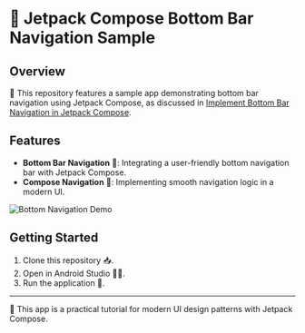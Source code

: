 # 🌟 Jetpack Compose Bottom Bar Navigation Sample

## Overview
📱 This repository features a sample app demonstrating bottom bar navigation using Jetpack Compose, as discussed in [Implement Bottom Bar Navigation in Jetpack Compose](https://proandroiddev.com/implement-bottom-bar-navigation-in-jetpack-compose-b530b1cd9ee2).

## Features
- **Bottom Bar Navigation** 🧭: Integrating a user-friendly bottom navigation bar with Jetpack Compose.
- **Compose Navigation** 🚀: Implementing smooth navigation logic in a modern UI.

![Bottom Navigation Demo]([URL-of-your-GIF](https://github.com/zivkesten/SpookyApp-Jetpack-Compose-navigation/blob/master/demo_gif.gif))

## Getting Started
1. Clone this repository 📥.
2. Open in Android Studio 🧑‍💻.
3. Run the application 🚀.

---

📘 This app is a practical tutorial for modern UI design patterns with Jetpack Compose.

